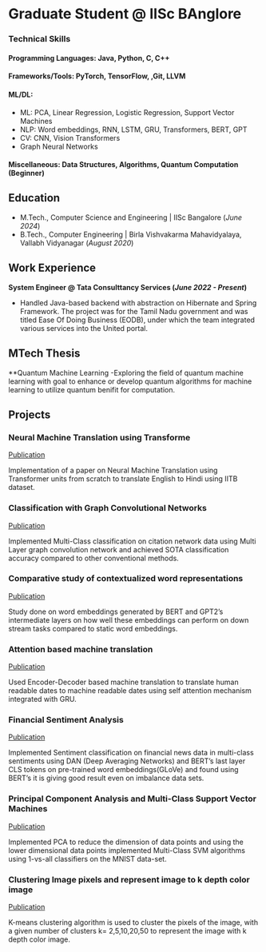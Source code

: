 # Graduate Student @ IISc BAnglore

### Technical Skills

#### Programming Languages: Java, Python, C, C++
#### Frameworks/Tools: PyTorch, TensorFlow, ,Git, LLVM
#### ML/DL: 
- ML: PCA, Linear Regression, Logistic Regression, Support Vector Machines
- NLP: Word embeddings, RNN, LSTM, GRU, Transformers, BERT, GPT
- CV: CNN, Vision Transformers
- Graph Neural Networks
  
#### Miscellaneous: Data Structures, Algorithms, Quantum Computation (Beginner)


## Education
- M.Tech., Computer Science and Engineering | IISc Bangalore (_June 2024_) 			        		
- B.Tech., Computer Engineering | Birla Vishvakarma Mahavidyalaya, Vallabh Vidyanagar (_August 2020_)

## Work Experience
**System Engineer @ Tata Consulttancy Services (_June 2022 - Present_)**
- Handled Java-based backend with abstraction on Hibernate and Spring Framework. The project was for the Tamil
Nadu government and was titled Ease Of Doing Business (EODB), under which the team integrated various services
into the United portal.

## MTech Thesis
**Quantum Machine Learning 
-Exploring the field of quantum machine learning with goal to enhance or develop quantum algorithms for
machine learning to utilize quantum benifit for computation.

## Projects
### Neural Machine Translation using Transforme
[Publication]([https://www.mdpi.com/1424-8220/22/8/3048](https://arxiv.org/abs/1706.03762))

Implementation of a paper on Neural Machine Translation using Transformer units from scratch to translate English to
Hindi using IITB dataset.

### Classification with Graph Convolutional Networks
[Publication]([https://www.mdpi.com/1424-8220/22/11/4240](https://arxiv.org/abs/1609.02907))

Implemented Multi-Class classification on citation network data using Multi Layer graph convolution network and
achieved SOTA classification accuracy compared to other conventional methods.

### Comparative study of contextualized word representations
[Publication]([https://www.mdpi.com/1424-8220/22/11/4240](https://arxiv.org/abs/1609.02907))

Study done on word embeddings generated by BERT and GPT2’s intermediate layers on how well these embeddings
can perform on down stream tasks compared to static word embeddings.

### Attention based machine translation
[Publication]([https://www.mdpi.com/1424-8220/22/11/4240](https://arxiv.org/abs/1609.02907))

Used Encoder-Decoder based machine translation to translate human readable dates to machine readable dates using
self attention mechanism integrated with GRU.

### Financial Sentiment Analysis
[Publication]([https://www.mdpi.com/1424-8220/22/11/4240](https://arxiv.org/abs/1609.02907))

Implemented Sentiment classification on financial news data in multi-class sentiments using DAN (Deep Averaging
Networks) and BERT’s last layer CLS tokens on pre-trained word embeddings(GLoVe) and found using BERT’s it is
giving good result even on imbalance data sets.

### Principal Component Analysis and Multi-Class Support Vector Machines
[Publication]([https://www.mdpi.com/1424-8220/22/11/4240](https://arxiv.org/abs/1609.02907))

Implemented PCA to reduce the dimension of data points and using the lower dimensional data points implemented
Multi-Class SVM algorithms using 1-vs-all classifiers on the MNIST data-set.

### Clustering Image pixels and represent image to k depth color image
[Publication]([https://www.mdpi.com/1424-8220/22/11/4240](https://arxiv.org/abs/1609.02907))

K-means clustering algorithm is used to cluster the pixels of the image, with a given number of clusters k= 2,5,10,20,50
to represent the image with k depth color image.
